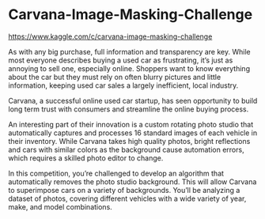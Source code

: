 # Carvana-Image-Masking-Challenge
https://www.kaggle.com/c/carvana-image-masking-challenge


As with any big purchase, full information and transparency are key. While most everyone describes buying a used car as frustrating, it’s just as annoying to sell one, especially online. Shoppers want to know everything about the car but they must rely on often blurry pictures and little information, keeping used car sales a largely inefficient, local industry.

Carvana, a successful online used car startup, has seen opportunity to build long term trust with consumers and streamline the online buying process.

An interesting part of their innovation is a custom rotating photo studio that automatically captures and processes 16 standard images of each vehicle in their inventory. While Carvana takes high quality photos, bright reflections and cars with similar colors as the background cause automation errors, which requires a skilled photo editor to change. 

In this competition, you’re challenged to develop an algorithm that automatically removes the photo studio background. This will allow Carvana to superimpose cars on a variety of backgrounds. You’ll be analyzing a dataset of photos, covering different vehicles with a wide variety of year, make, and model combinations.
